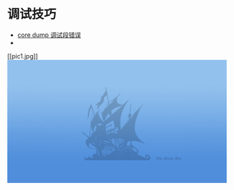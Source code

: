 # 调试技巧

* [core dump 调试段错误](/debug/howto-use-core-dump)
* 

[[pic1.jpg]]
![Alt attribute text Here](/pic1.jpg)